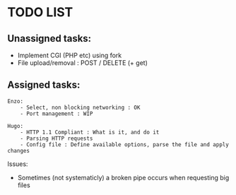 # TODO LIST

## Unassigned tasks:
- Implement CGI (PHP etc) using fork
- File upload/removal : POST / DELETE (+ get)

## Assigned tasks:

	Enzo:
		- Select, non blocking networking : OK
		- Port management : WIP

	Hugo:
		- HTTP 1.1 Compliant : What is it, and do it
		- Parsing HTTP requests
		- Config file : Define available options, parse the file and apply changes


Issues:
- Sometimes (not systematicly) a broken pipe occurs when requesting big files
